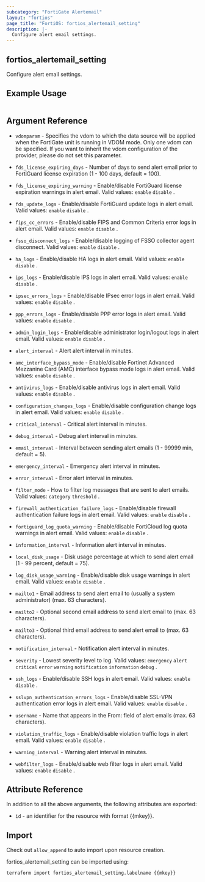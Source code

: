 ```yaml
---
subcategory: "FortiGate Alertemail"
layout: "fortios"
page_title: "FortiOS: fortios_alertemail_setting"
description: |-
  Configure alert email settings.
---
```


## fortios_alertemail_setting
Configure alert email settings.

## Example Usage

```hcl

```

## Argument Reference
* `vdomparam` - Specifies the vdom to which the data source will be applied when the FortiGate unit is running in VDOM mode. Only one vdom can be specified. If you want to inherit the vdom configuration of the provider, please do not set this parameter.

* `fds_license_expiring_days` - Number of days to send alert email prior to FortiGuard license expiration (1 - 100 days, default = 100).
* `fds_license_expiring_warning` - Enable/disable FortiGuard license expiration warnings in alert email. Valid values: `enable` `disable` .
* `fds_update_logs` - Enable/disable FortiGuard update logs in alert email. Valid values: `enable` `disable` .
* `fips_cc_errors` - Enable/disable FIPS and Common Criteria error logs in alert email. Valid values: `enable` `disable` .
* `fsso_disconnect_logs` - Enable/disable logging of FSSO collector agent disconnect. Valid values: `enable` `disable` .
* `ha_logs` - Enable/disable HA logs in alert email. Valid values: `enable` `disable` .
* `ips_logs` - Enable/disable IPS logs in alert email. Valid values: `enable` `disable` .
* `ipsec_errors_logs` - Enable/disable IPsec error logs in alert email. Valid values: `enable` `disable` .
* `ppp_errors_logs` - Enable/disable PPP error logs in alert email. Valid values: `enable` `disable` .
* `admin_login_logs` - Enable/disable administrator login/logout logs in alert email. Valid values: `enable` `disable` .
* `alert_interval` - Alert alert interval in minutes.
* `amc_interface_bypass_mode` - Enable/disable Fortinet Advanced Mezzanine Card (AMC) interface bypass mode logs in alert email. Valid values: `enable` `disable` .
* `antivirus_logs` - Enable/disable antivirus logs in alert email. Valid values: `enable` `disable` .
* `configuration_changes_logs` - Enable/disable configuration change logs in alert email. Valid values: `enable` `disable` .
* `critical_interval` - Critical alert interval in minutes.
* `debug_interval` - Debug alert interval in minutes.
* `email_interval` - Interval between sending alert emails (1 - 99999 min, default = 5).
* `emergency_interval` - Emergency alert interval in minutes.
* `error_interval` - Error alert interval in minutes.
* `filter_mode` - How to filter log messages that are sent to alert emails. Valid values: `category` `threshold` .
* `firewall_authentication_failure_logs` - Enable/disable firewall authentication failure logs in alert email. Valid values: `enable` `disable` .
* `fortiguard_log_quota_warning` - Enable/disable FortiCloud log quota warnings in alert email. Valid values: `enable` `disable` .
* `information_interval` - Information alert interval in minutes.
* `local_disk_usage` - Disk usage percentage at which to send alert email (1 - 99 percent, default = 75).
* `log_disk_usage_warning` - Enable/disable disk usage warnings in alert email. Valid values: `enable` `disable` .
* `mailto1` - Email address to send alert email to (usually a system administrator) (max. 63 characters).
* `mailto2` - Optional second email address to send alert email to (max. 63 characters).
* `mailto3` - Optional third email address to send alert email to (max. 63 characters).
* `notification_interval` - Notification alert interval in minutes.
* `severity` - Lowest severity level to log. Valid values: `emergency` `alert` `critical` `error` `warning` `notification` `information` `debug` .
* `ssh_logs` - Enable/disable SSH logs in alert email. Valid values: `enable` `disable` .
* `sslvpn_authentication_errors_logs` - Enable/disable SSL-VPN authentication error logs in alert email. Valid values: `enable` `disable` .
* `username` - Name that appears in the From: field of alert emails (max. 63 characters).
* `violation_traffic_logs` - Enable/disable violation traffic logs in alert email. Valid values: `enable` `disable` .
* `warning_interval` - Warning alert interval in minutes.
* `webfilter_logs` - Enable/disable web filter logs in alert email. Valid values: `enable` `disable` .

## Attribute Reference

In addition to all the above arguments, the following attributes are exported:
* `id` - an identifier for the resource with format {{mkey}}.

## Import

Check out `allow_append` to auto import upon resource creation.

fortios_alertemail_setting can be imported using:
```sh
terraform import fortios_alertemail_setting.labelname {{mkey}}
```
